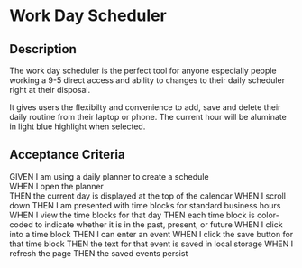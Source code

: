 # Work Day Scheduler

## Description

The work day scheduler is the perfect tool for anyone especially people working a 9-5 direct access and ability to changes to their daily scheduler right at their disposal. 

It gives users the flexibilty and convenience to add, save and delete their daily routine from their laptop or phone. The current hour will be aluminate in light blue highlight when selected.

## Acceptance Criteria

GIVEN I am using a daily planner to create a schedule <br>
WHEN I open the planner <br>
THEN the current day is displayed at the top of the calendar
WHEN I scroll down
THEN I am presented with time blocks for standard business hours
WHEN I view the time blocks for that day
THEN each time block is color-coded to indicate whether it is in the past, present, or future
WHEN I click into a time block
THEN I can enter an event
WHEN I click the save button for that time block
THEN the text for that event is saved in local storage
WHEN I refresh the page
THEN the saved events persist



